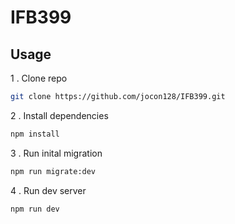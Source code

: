# IFB399

## Usage

1 . Clone repo

```sh
git clone https://github.com/jocon128/IFB399.git
```

2 . Install dependencies 

```sh
npm install
```

3 . Run inital migration
```sh
npm run migrate:dev
```

4 . Run dev server
```sh
npm run dev
```
